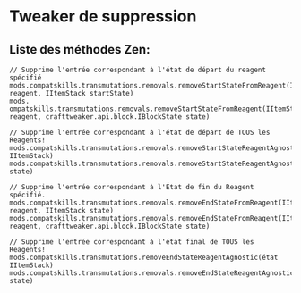 # Tweaker de suppression

## Liste des méthodes Zen:

    // Supprime l'entrée correspondant à l'état de départ du reagent spécifié
    mods.compatskills.transmutations.removals.removeStartStateFromReagent(IItemStack reagent, IItemStack startState)
    mods. ompatskills.transmutations.removals.removeStartStateFromReagent(IItemStack reagent, crafttweaker.api.block.IBlockState state)
    
    // Supprime l'entrée correspondant à l'état de départ de TOUS les Reagents!
    mods.compatskills.transmutations.removals.removeStartStateReagentAgnostic(état IItemStack)
    mods.compatskills.transmutations.removals.removeStartStateReagentAgnostic(crafttweaker.api.block.IBlockState state)
    
    // Supprime l'entrée correspondant à l'État de fin du Reagent spécifié.
    mods.compatskills.transmutations.removals.removeEndStateFromReagent(IItemStack reagent, IItemStack state)
    mods.compatskills.transmutations.removals.removeEndStateFromReagent(IItemStack reagent, crafttweaker.api.block.IBlockState state)
    
    // Supprime l'entrée correspondant à l'état final de TOUS les Reagents!
    mods.compatskills.transmutations.removeEndStateReagentAgnostic(état IItemStack)
    mods.compatskills.transmutations.removals.removeEndStateReagentAgnostic(crafttweaker.api.block.IBlockState state)